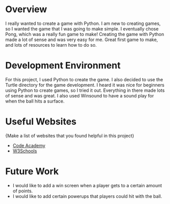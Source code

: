 # Overview

I really wanted to create a game with Python. I am new to creating games, so I wanted the game that I was going to make simple.
I eventually chose Pong, which was a really fun game to make! Creating the game with Python made a lot of sense and was very easy for me.
Great first game to make, and lots of resources to learn how to do so.

# Development Environment

For this project, I used Python to create the game. I also decided to use the Turtle directory for the game development.
I heard it was nice for beginners using Python to create games, so I tried it out. Everything in there made lots of sense and was great.
I also used Winsound to have a sound play for when the ball hits a surface.

# Useful Websites

{Make a list of websites that you found helpful in this project}
* [Code Academy](https://www.codecademy.com/catalog/language/python)
* [W3Schools](https://www.w3schools.com/python/)

# Future Work

* I would like to add a win screen when a player gets to a certain amount of points.
* I would like to add certain powerups that players could hit with the ball.
